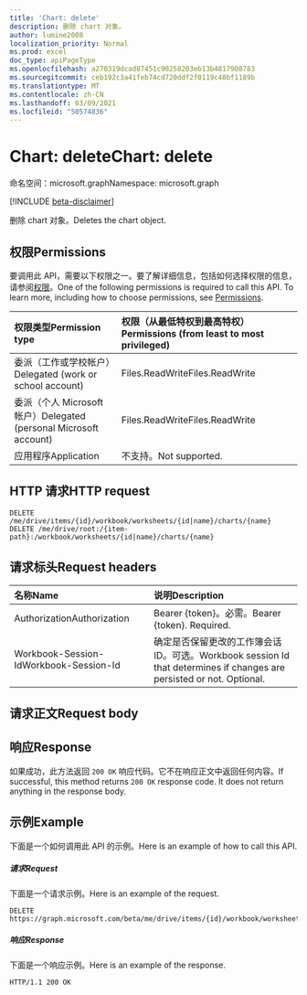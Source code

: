 ```yaml
---
title: 'Chart: delete'
description: 删除 chart 对象。
author: lumine2008
localization_priority: Normal
ms.prod: excel
doc_type: apiPageType
ms.openlocfilehash: a270319dcad87451c90258203eb13b4817908783
ms.sourcegitcommit: ceb192c3a41feb74cd720ddf2f0119c48bf1189b
ms.translationtype: MT
ms.contentlocale: zh-CN
ms.lasthandoff: 03/09/2021
ms.locfileid: "50574836"
---
```

# <a name="chart-delete"></a><span data-ttu-id="3b9cf-103">Chart: delete</span><span class="sxs-lookup"><span data-stu-id="3b9cf-103">Chart: delete</span></span>

<span data-ttu-id="3b9cf-104">命名空间：microsoft.graph</span><span class="sxs-lookup"><span data-stu-id="3b9cf-104">Namespace: microsoft.graph</span></span>

[!INCLUDE [beta-disclaimer](../../includes/beta-disclaimer.md)]

<span data-ttu-id="3b9cf-105">删除 chart 对象。</span><span class="sxs-lookup"><span data-stu-id="3b9cf-105">Deletes the chart object.</span></span>
## <a name="permissions"></a><span data-ttu-id="3b9cf-106">权限</span><span class="sxs-lookup"><span data-stu-id="3b9cf-106">Permissions</span></span>
<span data-ttu-id="3b9cf-p101">要调用此 API，需要以下权限之一。要了解详细信息，包括如何选择权限的信息，请参阅[权限](/graph/permissions-reference)。</span><span class="sxs-lookup"><span data-stu-id="3b9cf-p101">One of the following permissions is required to call this API. To learn more, including how to choose permissions, see [Permissions](/graph/permissions-reference).</span></span>

|<span data-ttu-id="3b9cf-109">权限类型</span><span class="sxs-lookup"><span data-stu-id="3b9cf-109">Permission type</span></span>      | <span data-ttu-id="3b9cf-110">权限（从最低特权到最高特权）</span><span class="sxs-lookup"><span data-stu-id="3b9cf-110">Permissions (from least to most privileged)</span></span>              |
|:--------------------|:---------------------------------------------------------|
|<span data-ttu-id="3b9cf-111">委派（工作或学校帐户）</span><span class="sxs-lookup"><span data-stu-id="3b9cf-111">Delegated (work or school account)</span></span> | <span data-ttu-id="3b9cf-112">Files.ReadWrite</span><span class="sxs-lookup"><span data-stu-id="3b9cf-112">Files.ReadWrite</span></span>    |
|<span data-ttu-id="3b9cf-113">委派（个人 Microsoft 帐户）</span><span class="sxs-lookup"><span data-stu-id="3b9cf-113">Delegated (personal Microsoft account)</span></span> | <span data-ttu-id="3b9cf-114">Files.ReadWrite</span><span class="sxs-lookup"><span data-stu-id="3b9cf-114">Files.ReadWrite</span></span>    |
|<span data-ttu-id="3b9cf-115">应用程序</span><span class="sxs-lookup"><span data-stu-id="3b9cf-115">Application</span></span> | <span data-ttu-id="3b9cf-116">不支持。</span><span class="sxs-lookup"><span data-stu-id="3b9cf-116">Not supported.</span></span> |

## <a name="http-request"></a><span data-ttu-id="3b9cf-117">HTTP 请求</span><span class="sxs-lookup"><span data-stu-id="3b9cf-117">HTTP request</span></span>
<!-- { "blockType": "ignored" } -->
```http
DELETE /me/drive/items/{id}/workbook/worksheets/{id|name}/charts/{name}
DELETE /me/drive/root:/{item-path}:/workbook/worksheets/{id|name}/charts/{name}
```
## <a name="request-headers"></a><span data-ttu-id="3b9cf-118">请求标头</span><span class="sxs-lookup"><span data-stu-id="3b9cf-118">Request headers</span></span>
| <span data-ttu-id="3b9cf-119">名称</span><span class="sxs-lookup"><span data-stu-id="3b9cf-119">Name</span></span>       | <span data-ttu-id="3b9cf-120">说明</span><span class="sxs-lookup"><span data-stu-id="3b9cf-120">Description</span></span>|
|:---------------|:----------|
| <span data-ttu-id="3b9cf-121">Authorization</span><span class="sxs-lookup"><span data-stu-id="3b9cf-121">Authorization</span></span>  | <span data-ttu-id="3b9cf-p102">Bearer {token}。必需。</span><span class="sxs-lookup"><span data-stu-id="3b9cf-p102">Bearer {token}. Required.</span></span> |
| <span data-ttu-id="3b9cf-124">Workbook-Session-Id</span><span class="sxs-lookup"><span data-stu-id="3b9cf-124">Workbook-Session-Id</span></span>  | <span data-ttu-id="3b9cf-p103">确定是否保留更改的工作簿会话 ID。可选。</span><span class="sxs-lookup"><span data-stu-id="3b9cf-p103">Workbook session Id that determines if changes are persisted or not. Optional.</span></span>|

## <a name="request-body"></a><span data-ttu-id="3b9cf-127">请求正文</span><span class="sxs-lookup"><span data-stu-id="3b9cf-127">Request body</span></span>

## <a name="response"></a><span data-ttu-id="3b9cf-128">响应</span><span class="sxs-lookup"><span data-stu-id="3b9cf-128">Response</span></span>

<span data-ttu-id="3b9cf-p104">如果成功，此方法返回 `200 OK` 响应代码。它不在响应正文中返回任何内容。</span><span class="sxs-lookup"><span data-stu-id="3b9cf-p104">If successful, this method returns `200 OK` response code. It does not return anything in the response body.</span></span>

## <a name="example"></a><span data-ttu-id="3b9cf-131">示例</span><span class="sxs-lookup"><span data-stu-id="3b9cf-131">Example</span></span>
<span data-ttu-id="3b9cf-132">下面是一个如何调用此 API 的示例。</span><span class="sxs-lookup"><span data-stu-id="3b9cf-132">Here is an example of how to call this API.</span></span>
##### <a name="request"></a><span data-ttu-id="3b9cf-133">请求</span><span class="sxs-lookup"><span data-stu-id="3b9cf-133">Request</span></span>
<span data-ttu-id="3b9cf-134">下面是一个请求示例。</span><span class="sxs-lookup"><span data-stu-id="3b9cf-134">Here is an example of the request.</span></span>
<!-- {
  "blockType": "request",
  "name": "chart_delete"
}-->
```http
DELETE https://graph.microsoft.com/beta/me/drive/items/{id}/workbook/worksheets/{id|name}/charts/{name}
```

##### <a name="response"></a><span data-ttu-id="3b9cf-135">响应</span><span class="sxs-lookup"><span data-stu-id="3b9cf-135">Response</span></span>
<span data-ttu-id="3b9cf-136">下面是一个响应示例。</span><span class="sxs-lookup"><span data-stu-id="3b9cf-136">Here is an example of the response.</span></span> 
<!-- {
  "blockType": "response",
  "truncated": true,
  "@odata.type": "microsoft.graph.none"
} -->
```http
HTTP/1.1 200 OK
```

<!-- uuid: 8fcb5dbc-d5aa-4681-8e31-b001d5168d79
2015-10-25 14:57:30 UTC -->
<!--
{
  "type": "#page.annotation",
  "description": "Chart: delete",
  "keywords": "",
  "section": "documentation",
  "tocPath": "",
  "suppressions": []
}
-->


